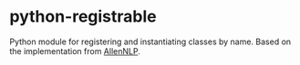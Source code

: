 # python-registrable

Python module for registering and instantiating classes by name. Based on the implementation from [AllenNLP](https://github.com/allenai/allennlp).
